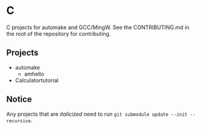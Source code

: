 # C

C projects for automake and GCC/MingW. See the CONTRIBUTING.md in the root of the repository for contributing.

## Projects

- automake
  - amhello
- Calculatortutorial

## Notice

Any projects that are _italicized_ need to run `git submodule update --init --recursive`.
